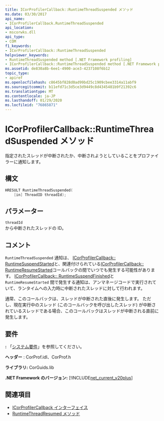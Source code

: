 ```yaml
---
title: ICorProfilerCallback::RuntimeThreadSuspended メソッド
ms.date: 03/30/2017
api_name:
- ICorProfilerCallback.RuntimeThreadSuspended
api_location:
- mscorwks.dll
api_type:
- COM
f1_keywords:
- ICorProfilerCallback::RuntimeThreadSuspended
helpviewer_keywords:
- RuntimeThreadSuspended method [.NET Framework profiling]
- ICorProfilerCallback::RuntimeThreadSuspended method [.NET Framework profiling]
ms.assetid: de830a8b-6ee1-4900-ace3-4237108f6b12
topic_type:
- apiref
ms.openlocfilehash: c8645bf828d0ad99bd25c1909cbee3314a11abf9
ms.sourcegitcommit: b11efd71c3d5ce3d9449c8d4345481b9f21392c6
ms.translationtype: MT
ms.contentlocale: ja-JP
ms.lasthandoff: 01/29/2020
ms.locfileid: "76865871"
---
```

# <a name="icorprofilercallbackruntimethreadsuspended-method"></a>ICorProfilerCallback::RuntimeThreadSuspended メソッド
指定されたスレッドが中断されたか、中断されようとしていることをプロファイラーに通知します。  
  
## <a name="syntax"></a>構文  
  
```cpp  
HRESULT RuntimeThreadSuspended(  
    [in] ThreadID threadId);  
```  
  
## <a name="parameters"></a>パラメーター  
 `threadId`  
 から中断されたスレッドの ID。  
  
## <a name="remarks"></a>コメント  
 `RuntimeThreadSuspended` 通知は、 [ICorProfilerCallback:: RuntimeSuspendStarted](icorprofilercallback-runtimesuspendstarted-method.md)と、関連付けられている[ICorProfilerCallback:: RuntimeResumeStarted](icorprofilercallback-runtimeresumestarted-method.md)コールバックの間でいつでも発生する可能性があります。 [ICorProfilerCallback:: RuntimeSuspendFinished](icorprofilercallback-runtimesuspendfinished-method.md)と `RuntimeResumeStarted` 間で発生する通知は、アンマネージコードで実行されていて、ランタイムへの入力時に中断されたスレッドに対して行われます。  
  
 通常、このコールバックは、スレッドが中断された直後に発生します。 ただし、現在実行中のスレッド (このコールバックを呼び出したスレッド) が中断されているスレッドである場合、このコールバックはスレッドが中断される直前に発生します。  
  
## <a name="requirements"></a>要件  
 **:** 「[システム要件](../../../../docs/framework/get-started/system-requirements.md)」を参照してください。  
  
 **ヘッダー** : CorProf.idl、CorProf.h  
  
 **ライブラリ:** CorGuids.lib  
  
 **.NET Framework のバージョン:** [!INCLUDE[net_current_v20plus](../../../../includes/net-current-v20plus-md.md)]  
  
## <a name="see-also"></a>関連項目

- [ICorProfilerCallback インターフェイス](icorprofilercallback-interface.md)
- [RuntimeThreadResumed メソッド](icorprofilercallback-runtimethreadresumed-method.md)
